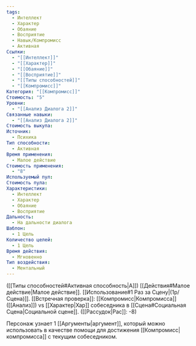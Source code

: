 ```yaml
---
tags:
  - Интеллект
  - Характер
  - Обаяние
  - Восприятие
  - Навык/Компромисс
  - Активная
Ссылки:
  - "[[Интеллект]]"
  - "[[Характер]]"
  - "[[Обаяние]]"
  - "[[Восприятие]]"
  - "[[Типы способностей]]"
  - "[[Компромисс]]"
Категория: "[[Компромисс]]"
Стоимость: "5"
Уровни:
  - "[[Анализ Диалога 2]]"
Связанные навыки:
  - "[[Анализ Диалога 2]]"
Стоимость выкупа: 
Источник:
  - Психика
Тип способности:
  - Активная
Время применения:
  - Малое действие
Стоимость применения:
  - "8"
Используемый пул: 
Стоимость пула: 
Характеристики:
  - Интеллект
  - Характер
  - Обаяние
  - Восприятие
Дальность:
  - На дальности диалога
Шаблон:
  - 1 Цель
Количество целей:
  - 1 Цель
Время действия:
  - Мгновенно
Тип воздействия:
  - Ментальный
---
```

([[Типы способностей#Активная способность|А]]) [[Действия#Малое действие|Малое действие]]. [[Использование#1 Раз за Сцену|(1р/Сцена)]]. [[Встречная проверка]]: [[Компромисс|Компромисса]] ([[Анализ]]) vs [[Характер|Хар]] собеседника в [[Сцена#Социальная Сцена|Социальной сцене]]. ([[Рассудок|Рас]]: -8)

Персонаж узнает 1 [[Аргументы|аргумент]], который можно использовать в качестве помощи для достижения [[Компромисс|компромисса]] с текущим собеседником. 

